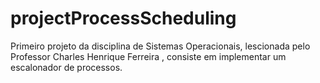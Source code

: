 # projectProcessScheduling
Primeiro projeto da disciplina de Sistemas Operacionais, lescionada pelo Professor Charles Henrique Ferreira , consiste em implementar um escalonador de processos.
